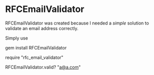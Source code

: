 RFCEmailValidator
=================

RFCEmailValidator was created because I needed a _simple_ solution to validate an email address correctly.

Simply use

gem install RFCEmailValidator

require "rfc_email_validator"

RFCEmailValidator.valid? "a@a.com"
